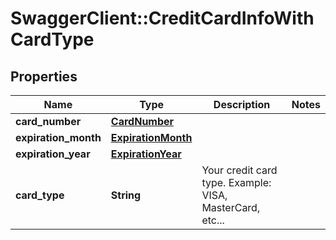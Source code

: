 # SwaggerClient::CreditCardInfoWithCardType

## Properties
Name | Type | Description | Notes
------------ | ------------- | ------------- | -------------
**card_number** | [**CardNumber**](CardNumber.md) |  | 
**expiration_month** | [**ExpirationMonth**](ExpirationMonth.md) |  | 
**expiration_year** | [**ExpirationYear**](ExpirationYear.md) |  | 
**card_type** | **String** | Your credit card type. Example: VISA, MasterCard, etc... | 


